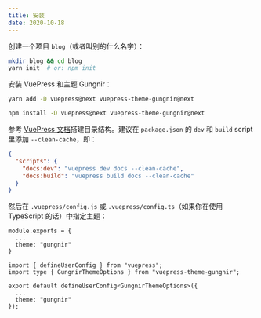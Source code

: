 ```yaml
---
title: 安装
date: 2020-10-18
---
```


创建一个项目 `blog`（或者叫别的什么名字）：

```bash
mkdir blog && cd blog
yarn init  # or: npm init
```

安装 VuePress 和主题 Gungnir：

<CodeGroup>
<CodeGroupItem title="YARN" active>

```bash
yarn add -D vuepress@next vuepress-theme-gungnir@next
```

</CodeGroupItem>

<CodeGroupItem title="NPM">

```bash
npm install -D vuepress@next vuepress-theme-gungnir@next
```

</CodeGroupItem>
</CodeGroup>

参考 [VuePress 文档](https://v2.vuepress.vuejs.org/guide/)搭建目录结构。建议在 `package.json` 的 `dev` 和 `build` script 里添加 `--clean-cache`，即：

```json 
{
  "scripts": {
    "docs:dev": "vuepress dev docs --clean-cache",
    "docs:build": "vuepress build docs --clean-cache"
  }
}
```

然后在 `.vuepress/config.js` 或 `.vuepress/config.ts`（如果你在使用 TypeScript 的话）中指定主题：

<CodeGroup>
<CodeGroupItem title="JS" active>

```js{3}
module.exports = {
  ...
  theme: "gungnir"
}
```

</CodeGroupItem>

<CodeGroupItem title="TS">

```ts{6}
import { defineUserConfig } from "vuepress";
import type { GungnirThemeOptions } from "vuepress-theme-gungnir";

export default defineUserConfig<GungnirThemeOptions>({
  ...
  theme: "gungnir"
});
```

</CodeGroupItem>
</CodeGroup>
